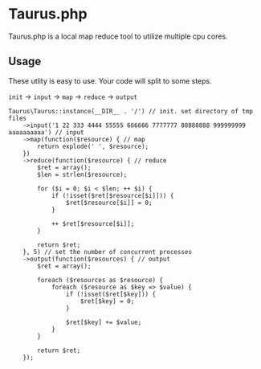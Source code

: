 # Taurus.php

Taurus.php is a local map reduce tool to utilize multiple cpu cores.

## Usage

These utlity is easy to use.
Your code will split to some steps.

`init` -> `input` -> `map` -> `reduce` -> `output`

    Taurus\Taurus::instance(__DIR__ . '/') // init. set directory of tmp files
        ->input('1 22 333 4444 55555 666666 7777777 88888888 999999999 aaaaaaaaaa') // input
        ->map(function($resource) { // map
            return explode(' ', $resource);
        })
        ->reduce(function($resource) { // reduce
            $ret = array();
            $len = strlen($resource);

            for ($i = 0; $i < $len; ++ $i) {
                if (!isset($ret[$resource[$i]])) {
                    $ret[$resource[$i]] = 0;
                }

                ++ $ret[$resource[$i]];
            }

            return $ret;
        }, 5) // set the number of concurrent processes
        ->output(function($resources) { // output
            $ret = array();

            foreach ($resources as $resource) {
                foreach ($resource as $key => $value) {
                    if (!isset($ret[$key])) {
                        $ret[$key] = 0;
                    }

                    $ret[$key] += $value;
                }
            }

            return $ret;
        });
